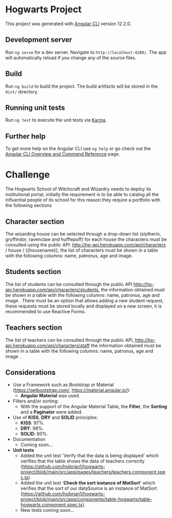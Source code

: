 # Hogwarts Project

This project was generated with [Angular CLI](https://github.com/angular/angular-cli) version 12.2.0.

## Development server

Run `ng serve` for a dev server. Navigate to `http://localhost:4200/`. The app will automatically reload if you change any of the source files.

## Build

Run `ng build` to build the project. The build artifacts will be stored in the `dist/` directory.

## Running unit tests

Run `ng test` to execute the unit tests via [Karma](https://karma-runner.github.io).

## Further help

To get more help on the Angular CLI use `ng help` or go check out the [Angular CLI Overview and Command Reference](https://angular.io/cli) page.

# Challenge
The Hogwarts School of Witchcraft and Wizardry needs to deploy its institutional portal, initially the requirement is to be able to catalog all the influential people of its school for this reason they require a portfolio with the following sections

## Character section
 The wizarding house can be selected through a drop-down list (slytherin, gryffindor, ravenclaw and hufflepuff) for each house the characters must be consulted using the public API: http://hp-api.herokuapp.com/api/characters / house / {{housename}}, the list of characters must be shown in a table with the following columns: name, patronus, age and image.

## Students section
The list of students can be consulted through the public API http://hp-api.herokuapp.com/api/characters/students, the information obtained must be shown in a table with the following columns: name, patronus, age and image .
There must be an option that allows adding a new student request, these requests must be stored locally and displayed on a new screen, it is recommended to use Reactive Forms.

## Teachers section
The list of teachers can be consulted through the public API, http://hp-api.herokuapp.com/api/characters/staff the information obtained must be shown in a table with the following columns: name, patronus, age and image .

## Considerations
- Use a Framework such as Bootstrap or Material (https://getbootstrap.com/, https://material.angular.io/):
  - **Angular Material** was used.
- Filters and/or sorting:
  - With the support of the Angular Material Table, the **Filter**, the **Sorting** and a **Paginator** were added.
- Use of **KISS**, **DRY** and **SOLID** principles:
   - **KISS**: 97%.
   - **DRY**: 98%.
   - **SOLID**: 80%.
- Documentation
  - Coming soon...
- **Unit tests**
  - Added the unit test 'Verify that the data is being displayed' which verifies that the table shows the data of teachers correctly (https://github.com/hsibrian1/hogwarts-project/blob/main/src/app/pages/teachers/teachers.component.spec.ts).
  - Added the unit test '**Check the sort instance of MatSort**' which verifies that the sort of our dataSource is an instance of MatSort (https://github.com/hsibrian1/hogwarts-project/blob/main/src/app/components/table-hogwarts/table-hogwarts.component.spec.ts).
  - New tests coming soon...
